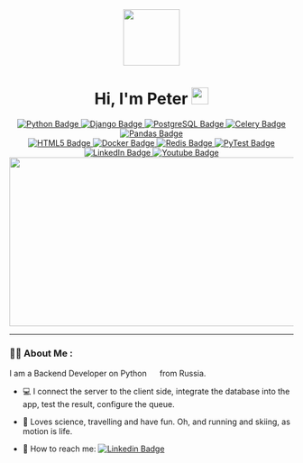 <!--
**Doom-2/Doom-2** is a ✨ _special_ ✨ repository because its `README.md` (this file) appears on your GitHub profile.

Here are some ideas to get you started:

- 🔭 I’m currently working on ...
- 🌱 I’m currently learning ...
- 👯 I’m looking to collaborate on ...
- 🤔 I’m looking for help with ...
- 💬 Ask me about ...
- 📫 How to reach me: ...
- 😄 Pronouns: ...
- ⚡ Fun fact: ...
-->

<div id="header" align="center">
  <img src="https://media.giphy.com/media/YTXsHaOQECQRISfDpv/giphy.gif" width="100"/>
  
  <h1>
  Hi, I'm Peter
  <img src="https://media.giphy.com/media/hvRJCLFzcasrR4ia7z/giphy.gif" width="30px"/>
</h1>
  
  <div id="badges">
  <a href="https://www.python.org/">
    <img src="https://img.shields.io/badge/Python-174394?style=for-the-badge&logo=python&logoColor=white" alt="Python Badge"/>
  </a>
  <a href="https://www.djangoproject.com/">
    <img src="https://img.shields.io/badge/Django-darkgreen?style=for-the-badge&logo=django&logoColor=white" alt="Django Badge"/>
  </a>
  <a href="https://www.postgresql.org/">
    <img src="https://img.shields.io/badge/Postgres-737fff?style=for-the-badge&logo=postgresql&logoColor=white" alt="PostgreSQL Badge"/>
  </a>
  <a href="https://docs.celeryq.dev/en/stable/">
    <img src="https://img.shields.io/badge/Celery-b6de64?style=for-the-badge&logo=celery&logoColor=black" alt="Celery Badge"/>
  </a>
  <a href="https://pandas.pydata.org/">
    <img src="https://img.shields.io/badge/Pandas-lightgrey?style=for-the-badge&logo=pandas&logoColor=black" alt="Pandas Badge"/>
  </a>
  <br>
  <a href="https://developer.mozilla.org/en-US/docs/Web/HTML">
    <img src="https://img.shields.io/badge/HTML-ff5427?style=for-the-badge&logo=html5&logoColor=white" alt="HTML5 Badge"/>
  </a>
  <a href="https://www.docker.com/">
    <img src="https://img.shields.io/badge/Docker-4870ff?style=for-the-badge&logo=docker&logoColor=white" alt="Docker Badge"/>
  </a>
  <a href="https://redis.io/">
    <img src="https://img.shields.io/badge/Redis-dc382c?style=for-the-badge&logo=redis&logoColor=white" alt="Redis Badge"/>
  </a>
  <a href="https://docs.pytest.org/">
    <img src="https://img.shields.io/badge/PyTest-009fe3?style=for-the-badge&logo=pytest&logoColor=white" alt="PyTest Badge"/>
  </a>
 <br>
  <a href="https://www.linkedin.com/in/petr-khramov-b872b0232/">
    <img src="https://img.shields.io/badge/LinkedIn-blue?style=for-the-badge&logo=linkedin&logoColor=white" alt="LinkedIn Badge"/>
  </a>
  <a href="https://www.youtube.com/channel/UCoj0ANSd_UlBdky1TBQ56nw">
  <img src="https://img.shields.io/badge/YouTube-red?style=for-the-badge&logo=youtube&logoColor=white" alt="Youtube Badge"/>
  </a>
</div>
  <img src="https://komarev.com/ghpvc/?username=Doom-2&style=flat-square&color=blue" alt=""/>
  <div align="center">
  <img src="https://media.giphy.com/media/dWesBcTLavkZuG35MI/giphy.gif" width="600" height="300"/>
</div>
</div>

---

### :man_office_worker: About Me :

I am a Backend Developer on Python <img src="https://media.giphy.com/media/KAq5w47R9rmTuvWOWa/giphy.gif" width="15"> from Russia.
- :computer: I connect the server to the client side, integrate the database into the app, test
the result, configure the queue.

- :runner: Loves science, travelling and have fun. Oh, and running and skiing, as motion is life.

- :envelope_with_arrow: How to reach me: [![Linkedin Badge](https://img.shields.io/badge/-Gmail-d4d1d1?style=flat&logo=gmail&logoColor=c71610)](mailto:phramov945@gmail.com)
